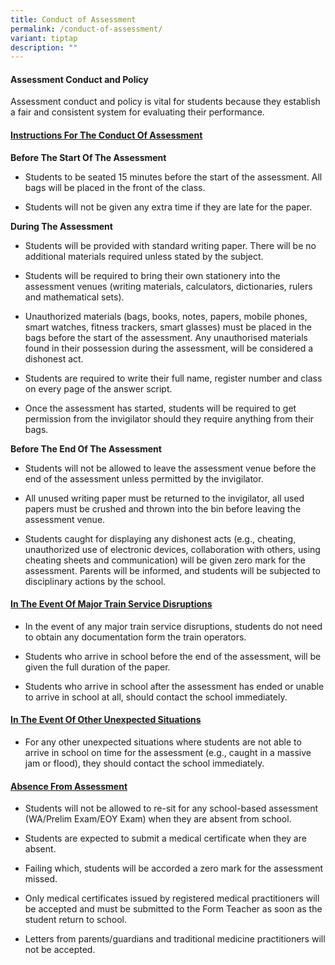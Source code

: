 ```yaml
---
title: Conduct of Assessment
permalink: /conduct-of-assessment/
variant: tiptap
description: ""
---
```

<h4><strong>Assessment Conduct and Policy</strong></h4>
<p>Assessment conduct and policy is vital for students because they establish
a fair and consistent system for evaluating their performance.</p>
<h4><strong><u>Instructions For The Conduct Of Assessment</u></strong></h4>
<p><strong>Before The Start Of The Assessment</strong>
</p>
<ul data-tight="true" class="tight">
<li>
<p>Students to be seated 15 minutes before the start of the assessment. All
bags will be placed in the front of the class.</p>
</li>
<li>
<p>Students will not be given any extra time if they are late for the paper.</p>
</li>
</ul>
<p><strong>During The Assessment&nbsp;</strong>
</p>
<ul data-tight="true" class="tight">
<li>
<p>Students will be provided with standard writing paper. There will be no
additional materials required unless stated by the subject.</p>
</li>
<li>
<p>Students will be required to bring their own stationery into the assessment
venues (writing materials, calculators, dictionaries, rulers and mathematical
sets).</p>
</li>
<li>
<p>Unauthorized materials (bags, books, notes, papers, mobile phones, smart
watches, fitness trackers, smart glasses) must be placed in the bags before
the start of the assessment. Any unauthorised materials found in their
possession during the assessment, will be considered a dishonest act.</p>
</li>
<li>
<p>Students are required to write their full name, register number and class
on every page of the answer script.</p>
</li>
<li>
<p>Once the assessment has started, students will be required to get permission
from the invigilator should they require anything from their bags.</p>
</li>
</ul>
<p><strong>Before The End Of The Assessment</strong>
</p>
<ul data-tight="true" class="tight">
<li>
<p>Students will not be allowed to leave the assessment venue before the
end of the assessment unless permitted by the invigilator.</p>
</li>
<li>
<p>All unused writing paper must be returned to the invigilator, all used
papers must be crushed and thrown into the bin before leaving the assessment
venue.</p>
</li>
<li>
<p>Students caught for displaying any dishonest acts (e.g., cheating, unauthorized
use of electronic devices, collaboration with others, using cheating sheets
and communication) will be given zero mark for the assessment. Parents
will be informed, and students will be subjected to disciplinary actions
by the school.</p>
</li>
</ul>
<h4><strong><u>In The Event Of Major Train Service Disruptions</u></strong></h4>
<ul data-tight="true" class="tight">
<li>
<p>In the event of any major train service disruptions, students do not need
to obtain any documentation form the train operators.</p>
</li>
<li>
<p>Students who arrive in school before the end of the assessment, will be
given the full duration of the paper.</p>
</li>
<li>
<p>Students who arrive in school after the assessment has ended or unable
to arrive in school at all, should contact the school immediately.</p>
</li>
</ul>
<h4><strong><u>In The Event Of Other Unexpected Situations</u></strong></h4>
<ul data-tight="true" class="tight">
<li>
<p>For any other unexpected situations where students are not able to arrive
in school on time for the assessment (e.g., caught in a massive jam or
flood), they should contact the school immediately.</p>
</li>
</ul>
<h4><strong><u>Absence From Assessment</u></strong></h4>
<ul data-tight="true" class="tight">
<li>
<p>Students will not be allowed to re-sit for any school-based assessment
(WA/Prelim Exam/EOY Exam) when they are absent from school.</p>
</li>
<li>
<p>Students are expected to submit a medical certificate when they are absent.</p>
</li>
<li>
<p>Failing which, students will be accorded a zero mark for the assessment
missed.</p>
</li>
<li>
<p>Only medical certificates issued by registered medical practitioners will
be accepted and must be submitted to the Form Teacher as soon as the student
return to school.</p>
</li>
<li>
<p>Letters from parents/guardians and traditional medicine practitioners
will not be accepted.</p>
</li>
</ul>
<p>&nbsp;</p>
<p><strong>&nbsp;</strong>
</p>
